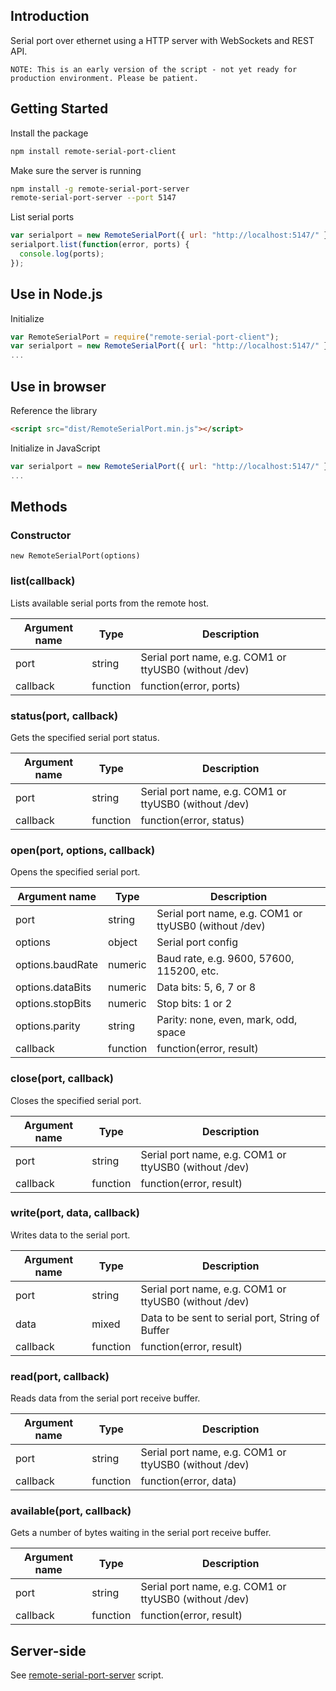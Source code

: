 ## Introduction

Serial port over ethernet using a HTTP server with WebSockets and REST API.

`NOTE: This is an early version of the script - not yet ready for production environment. Please be patient.`

## Getting Started

Install the package
```bash
npm install remote-serial-port-client
```

Make sure the server is running
```bash
npm install -g remote-serial-port-server
remote-serial-port-server --port 5147
```

List serial ports
```javascript
var serialport = new RemoteSerialPort({ url: "http://localhost:5147/" });
serialport.list(function(error, ports) {
  console.log(ports);
});
```

## Use in Node.js

Initialize
```javascript
var RemoteSerialPort = require("remote-serial-port-client");
var serialport = new RemoteSerialPort({ url: "http://localhost:5147/" });
...
```

## Use in browser

Reference the library
```html
<script src="dist/RemoteSerialPort.min.js"></script>
```

Initialize in JavaScript
```javascript
var serialport = new RemoteSerialPort({ url: "http://localhost:5147/" });
...
```

## Methods

### Constructor

```
new RemoteSerialPort(options)
```

### list(callback)

Lists available serial ports from the remote host.

Argument name     | Type      | Description
----------------- | --------- | ---------------------------------------------------------------------------------
port              | string    | Serial port name, e.g. COM1 or ttyUSB0 (without /dev)
callback          | function  | function(error, ports)

### status(port, callback)

Gets the specified serial port status.

Argument name     | Type      | Description
----------------- | --------- | ---------------------------------------------------------------------------------
port              | string    | Serial port name, e.g. COM1 or ttyUSB0 (without /dev)
callback          | function  | function(error, status)

### open(port, options, callback)

Opens the specified serial port.

Argument name     | Type      | Description
----------------- | --------- | ---------------------------------------------------------------------------------
port              | string    | Serial port name, e.g. COM1 or ttyUSB0 (without /dev)
options           | object    | Serial port config
options.baudRate  | numeric   | Baud rate, e.g. 9600, 57600, 115200, etc.
options.dataBits  | numeric   | Data bits: 5, 6, 7 or 8
options.stopBits  | numeric   | Stop bits: 1 or 2
options.parity    | string    | Parity: none, even, mark, odd, space
callback          | function  | function(error, result)

### close(port, callback)

Closes the specified serial port.

Argument name     | Type      | Description
----------------- | --------- | ---------------------------------------------------------------------------------
port              | string    | Serial port name, e.g. COM1 or ttyUSB0 (without /dev)
callback          | function  | function(error, result)

### write(port, data, callback)

Writes data to the serial port.

Argument name     | Type      | Description
----------------- | --------- | ---------------------------------------------------------------------------------
port              | string    | Serial port name, e.g. COM1 or ttyUSB0 (without /dev)
data              | mixed     | Data to be sent to serial port, String of Buffer
callback          | function  | function(error, result)

### read(port, callback)

Reads data from the serial port receive buffer.

Argument name     | Type      | Description
----------------- | --------- | ---------------------------------------------------------------------------------
port              | string    | Serial port name, e.g. COM1 or ttyUSB0 (without /dev)
callback          | function  | function(error, data)

### available(port, callback)

Gets a number of bytes waiting in the serial port receive buffer.

Argument name     | Type      | Description
----------------- | --------- | ---------------------------------------------------------------------------------
port              | string    | Serial port name, e.g. COM1 or ttyUSB0 (without /dev)
callback          | function  | function(error, result)

## Server-side

See [remote-serial-port-server](https://github.com/papnkukn/remote-serial-port-server) script.
